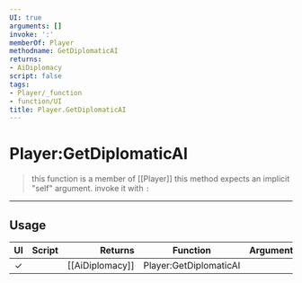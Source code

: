```yaml
---
UI: true
arguments: []
invoke: ':'
memberOf: Player
methodname: GetDiplomaticAI
returns:
- AiDiplomacy
script: false
tags:
- Player/_function
- function/UI
title: Player.GetDiplomaticAI
---
```

# Player:GetDiplomaticAI
> this function is a member of [[Player]]
> this method expects an implicit "self" argument. invoke it with `:`
-----
## Usage
|  UI | Script | Returns | Function | Arguments |
|:---:|:------:|-------:|:--------:|:---------|
|✓| |[[AiDiplomacy]]|Player:GetDiplomaticAI||
